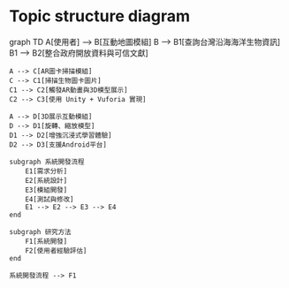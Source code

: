 # Topic structure diagram

graph TD
    A[使用者] --> B[互動地圖模組]
    B --> B1[查詢台灣沿海海洋生物資訊]
    B1 --> B2[整合政府開放資料與可信文獻]

    A --> C[AR圖卡掃描模組]
    C --> C1[掃描生物圖卡圖片]
    C1 --> C2[觸發AR動畫與3D模型展示]
    C2 --> C3[使用 Unity + Vuforia 實現]

    A --> D[3D展示互動模組]
    D --> D1[旋轉、縮放模型]
    D1 --> D2[增強沉浸式學習體驗]
    D2 --> D3[支援Android平台]

    subgraph 系統開發流程
        E1[需求分析]
        E2[系統設計]
        E3[模組開發]
        E4[測試與修改]
        E1 --> E2 --> E3 --> E4
    end

    subgraph 研究方法
        F1[系統開發]
        F2[使用者經驗評估]
    end

    系統開發流程 --> F1

